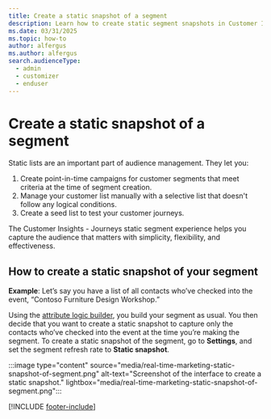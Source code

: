 ```yaml
---
title: Create a static snapshot of a segment
description: Learn how to create static segment snapshots in Customer Insights - Journeys
ms.date: 03/31/2025
ms.topic: how-to
author: alfergus
ms.author: alfergus
search.audienceType: 
  - admin
  - customizer
  - enduser
---
```


# Create a static snapshot of a segment

Static lists are an important part of audience management. They let you:

1. Create point-in-time campaigns for customer segments that meet criteria at the time of segment creation.
1. Manage your customer list manually with a selective list that doesn't follow any logical conditions.
1. Create a seed list to test your customer journeys.

The Customer Insights - Journeys static segment experience helps you capture the audience that matters with simplicity, flexibility, and effectiveness.

## How to create a static snapshot of your segment

**Example**: Let’s say you have a list of all contacts who’ve checked into the event, “Contoso Furniture Design Workshop.”

Using the [attribute logic builder](real-time-marketing-build-segments.md), you build your segment as usual. You then decide that you want to create a static snapshot to capture only the contacts who’ve checked into the event at the time you’re making the segment. To create a static snapshot of the segment, go to **Settings**, and set the segment refresh rate to **Static snapshot**.

:::image type="content" source="media/real-time-marketing-static-snapshot-of-segment.png" alt-text="Screenshot of the interface to create a static snapshot." lightbox="media/real-time-marketing-static-snapshot-of-segment.png":::

[!INCLUDE [footer-include](./includes/footer-banner.md)]
